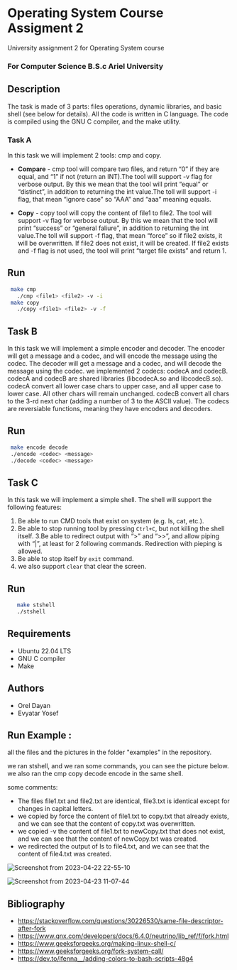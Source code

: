 # Operating System Course Assigment 2

University assignment 2 for Operating System  course
### For Computer Science B.S.c Ariel University

## Description
The task is made of 3 parts: files operations, dynamic libraries, and basic shell (see below for details).
All the code is written in C language. The code is compiled using the GNU C compiler, and the make utility.


### Task A
In this task we will implement 2 tools: cmp and copy.

- **Compare** -
 cmp tool will compare two files, and return “0” if they are equal, and “1” if not (return an INT).The tool will support -v flag for verbose output. By this we mean that the tool will print “equal” or “distinct”, in addition to returning the int value.The toll will support -i flag, that mean “ignore case” so “AAA” and “aaa” meaning equals.

-  **Copy** -
  copy tool will copy the content of file1 to file2. The tool will support -v flag for verbose output. By this we mean that the tool will print “success” or “general faliure”, in addition to returning the int value.The toll will support -f flag, that mean “force” so if file2 exists, it will be overwritten. If file2 does not exist, it will be created. If file2 exists and -f flag is not used, the tool will print “target file exists” and return 1.

## Run

```sh
 make cmp
   ./cmp <file1> <file2> -v -i
 make copy
   ./copy <file1> <file2> -v -f
   ```
## Task B

In this task we will implement a simple encoder and decoder. The encoder will get a message and a codec, and will encode the message using the codec. The decoder will get a message and a codec, and will decode the message using the codec.
we implemented 2 codecs: codecA and codecB. codecA and codecB are shared libraries (libcodecA.so and libcodecB.so). codecA  convert all lower case chars to upper case, and all upper case to lower case. All other chars will remain unchanged. codecB convert all chars to the 3-rd next char (adding a number of 3 to the ASCII value). The codecs are reversiable functions, meaning they have encoders and decoders.




## Run

```sh
 make encode decode
 ./encode <codec> <message>
 ./decode <codec> <message>

   ```

 ## Task C

In this task we will implement a simple shell. The shell will support the following features:
1. Be able to run CMD tools that exist on system (e.g. ls, cat, etc.).
2. Be able to stop running tool by pressing `Ctrl+C`, but not killing the shell itself.
3.Be able to redirect output with “>” and “>>”, and allow piping with “|”, at least for 2 following commands. Redirection with pieping is allowed.
4. Be able to stop itself by `exit` command.
5. we  also support `clear` that clear the screen.



 ## Run

```sh
   make stshell
   ./stshell
   ```


## Requirements
- Ubuntu 22.04 LTS
- GNU C compiler
- Make


## Authors

- Orel Dayan
- Evyatar Yosef

## Run Example :
all the files and the pictures in the folder "examples" in the repository.

we ran stshell, and we ran some commands, you can see the picture below.
we also ran the cmp copy decode encode in the same shell.


some comments:
- The files file1.txt and file2.txt are identical, file3.txt is identical except for changes in capital letters.
- we copied by force the content of file1.txt to copy.txt that already exists, and we can see that the content of copy.txt was overwritten.
- we copied -v the content of file1.txt to newCopy.txt that does not exist, and we can see that the content of newCopy.txt was created.
- we redirected the output of ls to file4.txt, and we can see that the content of file4.txt was created.


![Screenshot from 2023-04-22 22-55-10](https://user-images.githubusercontent.com/117816462/233805358-19f8144c-8b2d-44c4-804a-6514303d5a51.png)

![Screenshot from 2023-04-23 11-07-44](https://user-images.githubusercontent.com/117816462/233828137-1942e29b-9354-4495-aefd-568e77023c9a.png)




## Bibliography
- https://stackoverflow.com/questions/30226530/same-file-descriptor-after-fork
- https://www.qnx.com/developers/docs/6.4.0/neutrino/lib_ref/f/fork.html
- https://www.geeksforgeeks.org/making-linux-shell-c/
- https://www.geeksforgeeks.org/fork-system-call/
- https://dev.to/ifenna__/adding-colors-to-bash-scripts-48g4


